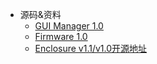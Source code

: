 * 源码&资料
  * [GUI Manager 1.0](https://github.com/barryblueice/R-SODIUM-Ultra-Enclosure-Manager)
  * [Firmware 1.0](https://github.com/barryblueice/R-SODIUM-Ultra-Enclosure-1.0-Firmware)
  * [Enclosure v1.1/v1.0开源地址](https://oshwhub.com/barryblueice/usb-multi-protocol-three-disk-bo)